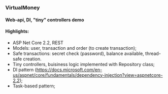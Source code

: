 ### VirtualMoney
#### Web-api, DI, "tiny" controllers demo
####
#### Highlights:
* ASP Net Core 2.2, REST
* Models: user, transaction and order (to create transaction);
* Safe transactions: secret check (password), balance available, thread-safe creation.
* Tiny controllers, buisiness logic implemented with Repository class;
* DI pattern (https://docs.microsoft.com/en-us/aspnet/core/fundamentals/dependency-injection?view=aspnetcore-2.2);
* Task-based pattern;
